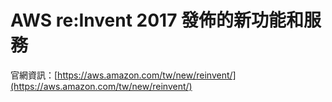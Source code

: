 # AWS re:Invent 2017 發佈的新功能和服務

官網資訊：[https://aws.amazon.com/tw/new/reinvent/](https://aws.amazon.com/tw/new/reinvent/)



